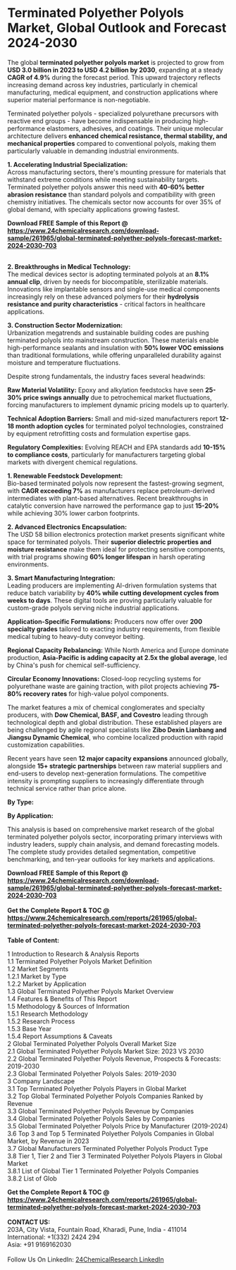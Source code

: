 <h1>Terminated Polyether Polyols Market, Global Outlook and Forecast 2024-2030</h1><p>The global <strong>terminated polyether polyols market</strong> is projected to grow from <strong>USD 3.0 billion in 2023 to USD 4.2 billion by 2030</strong>, expanding at a steady <strong>CAGR of 4.9%</strong> during the forecast period. This upward trajectory reflects increasing demand across key industries, particularly in chemical manufacturing, medical equipment, and construction applications where superior material performance is non-negotiable.</p><p>Terminated polyether polyols - specialized polyurethane precursors with reactive end groups - have become indispensable in producing high-performance elastomers, adhesives, and coatings. Their unique molecular architecture delivers <strong>enhanced chemical resistance, thermal stability, and mechanical properties</strong> compared to conventional polyols, making them particularly valuable in demanding industrial environments.</p><p><strong>1. Accelerating Industrial Specialization:</strong><br>
Across manufacturing sectors, there's mounting pressure for materials that withstand extreme conditions while meeting sustainability targets. Terminated polyether polyols answer this need with <strong>40-60% better abrasion resistance</strong> than standard polyols and compatibility with green chemistry initiatives. The chemicals sector now accounts for over 35% of global demand, with specialty applications growing fastest.</p><div><b>Download FREE Sample of this Report @ 
            <a href="https://www.24chemicalresearch.com/download-sample/261965/global-terminated-polyether-polyols-forecast-market-2024-2030-703">
            https://www.24chemicalresearch.com/download-sample/261965/global-terminated-polyether-polyols-forecast-market-2024-2030-703</a></b></div><br><p><strong>2. Breakthroughs in Medical Technology:</strong><br>
The medical devices sector is adopting terminated polyols at an <strong>8.1% annual clip</strong>, driven by needs for biocompatible, sterilizable materials. Innovations like implantable sensors and single-use medical components increasingly rely on these advanced polymers for their <strong>hydrolysis resistance and purity characteristics</strong> - critical factors in healthcare applications.</p><p><strong>3. Construction Sector Modernization:</strong><br>
Urbanization megatrends and sustainable building codes are pushing terminated polyols into mainstream construction. These materials enable high-performance sealants and insulation with <strong>50% lower VOC emissions</strong> than traditional formulations, while offering unparalleled durability against moisture and temperature fluctuations.</p><p>Despite strong fundamentals, the industry faces several headwinds:</p><p><strong>Raw Material Volatility:</strong> Epoxy and alkylation feedstocks have seen <strong>25-30% price swings annually</strong> due to petrochemical market fluctuations, forcing manufacturers to implement dynamic pricing models up to quarterly.</p><p><strong>Technical Adoption Barriers:</strong> Small and mid-sized manufacturers report <strong>12-18 month adoption cycles</strong> for terminated polyol technologies, constrained by equipment retrofitting costs and formulation expertise gaps.</p><p><strong>Regulatory Complexities:</strong> Evolving REACH and EPA standards add <strong>10-15% to compliance costs</strong>, particularly for manufacturers targeting global markets with divergent chemical regulations.</p><p><strong>1. Renewable Feedstock Development:</strong><br>
Bio-based terminated polyols now represent the fastest-growing segment, with <strong>CAGR exceeding 7%</strong> as manufacturers replace petroleum-derived intermediates with plant-based alternatives. Recent breakthroughs in catalytic conversion have narrowed the performance gap to just <strong>15-20%</strong> while achieving 30% lower carbon footprints.</p><p><strong>2. Advanced Electronics Encapsulation:</strong><br>
The USD 58 billion electronics protection market presents significant white space for terminated polyols. Their <strong>superior dielectric properties and moisture resistance</strong> make them ideal for protecting sensitive components, with trial programs showing <strong>60% longer lifespan</strong> in harsh operating environments.</p><p><strong>3. Smart Manufacturing Integration:</strong><br>
Leading producers are implementing AI-driven formulation systems that reduce batch variability by <strong>40% while cutting development cycles from weeks to days</strong>. These digital tools are proving particularly valuable for custom-grade polyols serving niche industrial applications.</p><p><strong>Application-Specific Formulations:</strong> Producers now offer over <strong>200 specialty grades</strong> tailored to exacting industry requirements, from flexible medical tubing to heavy-duty conveyor belting.</p><p><strong>Regional Capacity Rebalancing:</strong> While North America and Europe dominate production, <strong>Asia-Pacific is adding capacity at 2.5x the global average</strong>, led by China's push for chemical self-sufficiency.</p><p><strong>Circular Economy Innovations:</strong> Closed-loop recycling systems for polyurethane waste are gaining traction, with pilot projects achieving <strong>75-80% recovery rates</strong> for high-value polyol components.</p><p>The market features a mix of chemical conglomerates and specialty producers, with <strong>Dow Chemical, BASF, and Covestro</strong> leading through technological depth and global distribution. These established players are being challenged by agile regional specialists like <strong>Zibo Dexin Lianbang and Jiangsu Dynamic Chemical</strong>, who combine localized production with rapid customization capabilities.</p><p>Recent years have seen <strong>12 major capacity expansions</strong> announced globally, alongside <strong>15+ strategic partnerships</strong> between raw material suppliers and end-users to develop next-generation formulations. The competitive intensity is prompting suppliers to increasingly differentiate through technical service rather than price alone.</p><p><strong>By Type:</strong></p><p><strong>By Application:</strong></p><p>This analysis is based on comprehensive market research of the global terminated polyether polyols sector, incorporating primary interviews with industry leaders, supply chain analysis, and demand forecasting models. The complete study provides detailed segmentation, competitive benchmarking, and ten-year outlooks for key markets and applications.</p><div><b>Download FREE Sample of this Report @ 
            <a href="https://www.24chemicalresearch.com/download-sample/261965/global-terminated-polyether-polyols-forecast-market-2024-2030-703">
            https://www.24chemicalresearch.com/download-sample/261965/global-terminated-polyether-polyols-forecast-market-2024-2030-703</a></b></div><br><div><b>Get the Complete Report & TOC @ 
            <a href="https://www.24chemicalresearch.com/reports/261965/global-terminated-polyether-polyols-forecast-market-2024-2030-703">
            https://www.24chemicalresearch.com/reports/261965/global-terminated-polyether-polyols-forecast-market-2024-2030-703</a></b></div><br>
            <b>Table of Content:</b><p>1 Introduction to Research & Analysis Reports<br />
    1.1 Terminated Polyether Polyols Market Definition<br />
    1.2 Market Segments<br />
        1.2.1 Market by Type<br />
        1.2.2 Market by Application<br />
    1.3 Global Terminated Polyether Polyols Market Overview<br />
    1.4 Features & Benefits of This Report<br />
    1.5 Methodology & Sources of Information<br />
        1.5.1 Research Methodology<br />
        1.5.2 Research Process<br />
        1.5.3 Base Year<br />
        1.5.4 Report Assumptions & Caveats<br />
2 Global Terminated Polyether Polyols Overall Market Size<br />
    2.1 Global Terminated Polyether Polyols Market Size: 2023 VS 2030<br />
    2.2 Global Terminated Polyether Polyols Revenue, Prospects & Forecasts: 2019-2030<br />
    2.3 Global Terminated Polyether Polyols Sales: 2019-2030<br />
3 Company Landscape<br />
    3.1 Top Terminated Polyether Polyols Players in Global Market<br />
    3.2 Top Global Terminated Polyether Polyols Companies Ranked by Revenue<br />
    3.3 Global Terminated Polyether Polyols Revenue by Companies<br />
    3.4 Global Terminated Polyether Polyols Sales by Companies<br />
    3.5 Global Terminated Polyether Polyols Price by Manufacturer (2019-2024)<br />
    3.6 Top 3 and Top 5 Terminated Polyether Polyols Companies in Global Market, by Revenue in 2023<br />
    3.7 Global Manufacturers Terminated Polyether Polyols Product Type<br />
    3.8 Tier 1, Tier 2 and Tier 3 Terminated Polyether Polyols Players in Global Market<br />
        3.8.1 List of Global Tier 1 Terminated Polyether Polyols Companies<br />
        3.8.2 List of Glob</p><div><b>Get the Complete Report & TOC @ 
            <a href="https://www.24chemicalresearch.com/reports/261965/global-terminated-polyether-polyols-forecast-market-2024-2030-703">
            https://www.24chemicalresearch.com/reports/261965/global-terminated-polyether-polyols-forecast-market-2024-2030-703</a></b></div><br><b>CONTACT US:</b><br>
            203A, City Vista, Fountain Road, Kharadi, Pune, India - 411014<br>
            International: +1(332) 2424 294<br>
            Asia: +91 9169162030 <br><br>
            Follow Us On LinkedIn: <a href="https://www.linkedin.com/company/24chemicalresearch/">24ChemicalResearch LinkedIn</a>